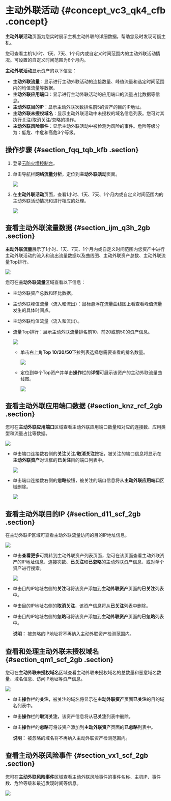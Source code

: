 # 主动外联活动 {#concept_vc3_qk4_cfb .concept}

**主动外联活动**页面为您实时展示主机主动外联的详细数据，帮助您及时发现可疑主机。

您可查看主机1小时、1天、7天、1个月内或自定义时间范围内的主动外联活动情况。可设置的自定义时间范围为6个月内。

**主动外联活动**显示资产的以下信息：

-   **主动外联流量**：显示进行主动外联活动的连接数量、峰值流量和选定时间范围内的均值流量等数据。
-   **主动外联应用端口**：显示进行主动外联活动的应用端口的流量占比数据等信息。
-   **主动外联目的IP**：显示主动外联次数排名前5的资产的目的IP地址。
-   **主动外联未授权域名**：显示主动外联活动中未授权的域名信息列表。您可对其执行关注/取消关注/忽略的操作。
-   **主动外联风险事件**：显示主动外联活动中被检测为风险的事件。危险等级分为：低危、中危和高危3个等级。

## 操作步骤 {#section_fqq_tqb_kfb .section}

1.  登录[云防火墙控制台](https://yundun.console.aliyun.com/?p=cfwnext#/overview)。
2.  单击导航栏**网络流量分析**，定位到**主动外联活动**页面。

    ![](http://static-aliyun-doc.oss-cn-hangzhou.aliyuncs.com/assets/img/21268/154527379334605_zh-CN.png)

3.  在**主动外联活动**页面，查看1小时、1天、7天、1个月内或自定义时间范围内的主动外联活动情况和进行相应的处理。

    ![](http://static-aliyun-doc.oss-cn-hangzhou.aliyuncs.com/assets/img/21268/154527379313367_zh-CN.png)


## 查看主动外联流量数据 {#section_ijm_q3h_2gb .section}

**主动外联流量**展示了1小时、1天、7天、1个月内或自定义时间范围内您资产中进行主动外联活动的流入和流出流量数据以及曲线图、主动外联资产总数、主动外联流量Top排行。

![](http://static-aliyun-doc.oss-cn-hangzhou.aliyuncs.com/assets/img/21268/154527379311770_zh-CN.png)

您可在**主动外联流量**区域查看以下信息：

-   主动外联资产总数和环比数据。
-   主动外联峰值流量（流入和流出）：鼠标悬浮在流量曲线图上看查看峰值流量发生的具体时间点。
-   主动外联均值流量（流入和流出）。
-   流量Top排行：展示主动外联流量排名前10、前20或前50的资产信息。

    ![](http://static-aliyun-doc.oss-cn-hangzhou.aliyuncs.com/assets/img/21268/154527379334651_zh-CN.png)

    -   单击右上角**Top 10/20/50**下拉列表选择您需要查看的排名数量。

        ![](http://static-aliyun-doc.oss-cn-hangzhou.aliyuncs.com/assets/img/21268/154527379334652_zh-CN.png)

    -   定位到单个Top资产并单击**操作**栏的**详情**可展示该资产的主动外联流量曲线图。

        ![](http://static-aliyun-doc.oss-cn-hangzhou.aliyuncs.com/assets/img/21268/154527379334653_zh-CN.png)


## 查看主动外联应用端口数据 {#section_knz_rcf_2gb .section}

您可在**主动外联应用端口**区域查看主动外联应用端口数量和对应的连接数、应用类型和流量占比等数据。

![](http://static-aliyun-doc.oss-cn-hangzhou.aliyuncs.com/assets/img/21268/154527379313413_zh-CN.png)

-   单击端口连接数右侧的**关注**关注/**取消关注**按钮，被关注的端口信息将显示在**主动外联资产**对话框的**已关注**目的端口列表中。

    ![](http://static-aliyun-doc.oss-cn-hangzhou.aliyuncs.com/assets/img/21268/154527379334649_zh-CN.png)

-   单击端口连接数右侧的**忽略**按钮，被关注的端口信息将从**主动外联应用端口**区域删除。

    ![](http://static-aliyun-doc.oss-cn-hangzhou.aliyuncs.com/assets/img/21268/154527379334654_zh-CN.png)


## 查看主动外联目的IP {#section_d11_scf_2gb .section}

在主动外联IP区域可查看主动外联流量访问的目的IP地址信息。

![](http://static-aliyun-doc.oss-cn-hangzhou.aliyuncs.com/assets/img/21268/154527379334650_zh-CN.png)

-   单击**查看更多**可跳转到主动外联资产列表页面，您可在该页面查看主动外联资产的IP地址信息、连接次数、**已关注**和**已忽略**的主动外联资产信息、或对单个资产进行搜索。

    ![](http://static-aliyun-doc.oss-cn-hangzhou.aliyuncs.com/assets/img/21268/154527379334655_zh-CN.png)

-   单击目的IP地址右侧的**关注**可将该资产添加到**主动外联资产**页面的**已关注**列表中。
-   单击目的IP地址右侧的**取消关注**，该资产信息将从**已关注**列表中删除。
-   单击目的IP地址右侧的**忽略**可将该资产添加到**主动外联资产**页面的**已忽略**列表中。

    **说明：** 被忽略的IP地址将不再纳入主动外联资产检测范围内。


## 查看和处理主动外联未授权域名 {#section_qm1_scf_2gb .section}

您可在**主动外联未授权域名**区域查看主动外联未授权域名的总数量和恶意域名数量、域名信息、访问IP地址等资产信息。

![](http://static-aliyun-doc.oss-cn-hangzhou.aliyuncs.com/assets/img/21268/154527379334656_zh-CN.png)

-   单击**操作**栏的**关注**，被关注的域名将显示在**主动外联资产**页面**已关注**的目的域名列表中。
-   单击**操作**栏的**取消关注**，该资产信息将从**已关注**列表中删除。
-   单击**操作**栏的**忽略**可将该资产添加到**主动外联资产**页面的**已忽略**列表中。

    **说明：** 被忽略的域名将不再纳入主动外联资产检测范围内。


## 查看主动外联风险事件 {#section_vx1_scf_2gb .section}

您可在**主动外联风险事件**区域查看主动外联风险事件的事件名称、主机IP、事件数、危险等级和最近发现时间等信息。

![](http://static-aliyun-doc.oss-cn-hangzhou.aliyuncs.com/assets/img/21268/154527379434657_zh-CN.png)

